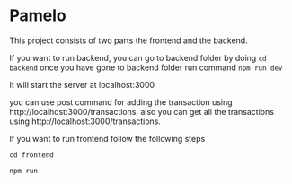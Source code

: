 # Pamelo

This project consists of two parts the frontend and the backend.

If you want to run backend, you can go to backend folder by doing `cd backend`
once you have gone to backend folder run command `npm run dev`

It will start the server at localhost:3000

you can use post command for adding the transaction using http://localhost:3000/transactions.
also you can get all the transactions using http://localhost:3000/transactions.

If you want to run frontend follow the following steps

`cd frontend`

`npm run`
